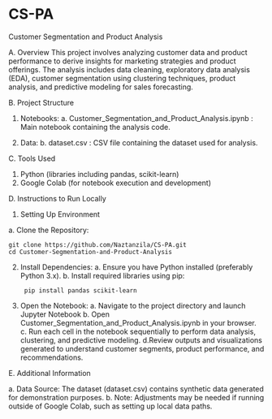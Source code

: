 # CS-PA
Customer Segmentation and Product Analysis

A. Overview
This project involves analyzing customer data and product performance to derive insights for marketing strategies and product offerings. The analysis includes data cleaning, exploratory data analysis (EDA), customer segmentation using clustering techniques, product analysis, and predictive modeling for sales forecasting.

B. Project Structure

1. Notebooks:
   a. Customer_Segmentation_and_Product_Analysis.ipynb : Main notebook containing the analysis code.

2. Data:
   b. dataset.csv : CSV file containing the dataset used for analysis.

C. Tools Used
   1. Python (libraries including pandas, scikit-learn)
   2. Google Colab (for notebook execution and development)

D. Instructions to Run Locally

   1. Setting Up Environment

   a. Clone the Repository:

    git clone https://github.com/Naztanzila/CS-PA.git
    cd Customer-Segmentation-and-Product-Analysis

   2. Install Dependencies:
     a. Ensure you have Python installed (preferably Python 3.x).
     b. Install required libraries using pip:

           pip install pandas scikit-learn

   3. Open the Notebook:
     a. Navigate to the project directory and launch Jupyter Notebook
     b. Open Customer_Segmentation_and_Product_Analysis.ipynb in your browser.
     c. Run each cell in the notebook sequentially to perform data analysis, clustering, and predictive modeling.
     d.Review outputs and visualizations generated to understand customer segments, product performance, and recommendations.

E. Additional Information
  
  a. Data Source: The dataset (dataset.csv) contains synthetic data generated for demonstration purposes.
  b. Note: Adjustments may be needed if running outside of Google Colab, such as setting up local data paths.
